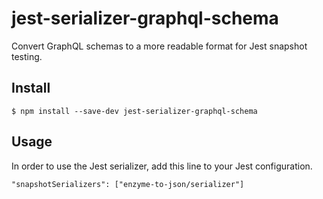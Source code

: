 # jest-serializer-graphql-schema

Convert GraphQL schemas to a more readable format for Jest snapshot testing.

## Install

`$ npm install --save-dev jest-serializer-graphql-schema`

## Usage

In order to use the Jest serializer, add this line to your Jest configuration.

`"snapshotSerializers": ["enzyme-to-json/serializer"]`
